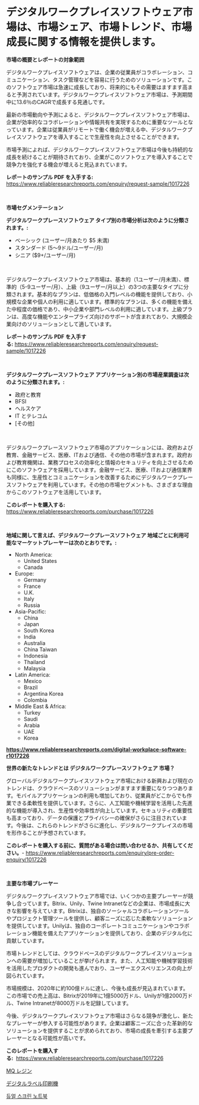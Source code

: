 <p><h1>デジタルワークプレイスソフトウェア市場は、市場シェア、市場トレンド、市場成長に関する情報を提供します。</h1></p><p><strong>市場の概要とレポートの対象範囲</strong></p>
<p><p>デジタルワークプレイスソフトウェアは、企業の従業員がコラボレーション、コミュニケーション、タスク管理などを容易に行うためのソリューションです。このソフトウェア市場は急速に成長しており、将来的にもその需要はますます高まると予測されています。デジタルワークプレイスソフトウェア市場は、予測期間中に13.6％のCAGRで成長する見通しです。</p><p>最新の市場動向や予測によると、デジタルワークプレイスソフトウェア市場は、企業が効率的なコラボレーションや情報共有を実現するために重要なツールとなっています。企業は従業員がリモートで働く機会が増える中、デジタルワークプレイスソフトウェアを導入することで生産性を向上させることができます。</p><p>市場予測によれば、デジタルワークプレイスソフトウェア市場は今後も持続的な成長を続けることが期待されており、企業がこのソフトウェアを導入することで競争力を強化する機会が増えると見込まれています。</p></p>
<p><strong>レポートのサンプル PDF を入手する:</strong> <a href="https://www.reliableresearchreports.com/enquiry/request-sample/1017226">https://www.reliableresearchreports.com/enquiry/request-sample/1017226</a></p>
<p>&nbsp;</p>
<p><strong>市場セグメンテーション</strong></p>
<p><strong>デジタルワークプレースソフトウェア タイプ別の市場分析は次のように分類されます。:</strong></p>
<p><ul><li>ベーシック (ユーザー/月あたり $5 未満)</li><li>スタンダード (5～9ドル/ユーザー/月)</li><li>シニア ($9+/ユーザー/月)</li></ul></p>
<p>&nbsp;</p>
<p><p>デジタルワークプレイスソフトウェア市場は、基本的（1ユーザー/月未満）、標準的（5-9ユーザー/月）、上級（9ユーザー/月以上）の3つの主要なタイプに分類されます。基本的なプランは、低価格の入門レベルの機能を提供しており、小規模な企業や個人の利用に適しています。標準的なプランは、多くの機能を備えた中程度の価格であり、中小企業や部門レベルの利用に適しています。上級プランは、高度な機能やエンタープライズ向けのサポートが含まれており、大規模企業向けのソリューションとして適しています。</p></p>
<p><strong>レポートのサンプル PDF を入手する:</strong>&nbsp;<a href="https://www.reliableresearchreports.com/enquiry/request-sample/1017226">https://www.reliableresearchreports.com/enquiry/request-sample/1017226</a></p>
<p>&nbsp;</p>
<p><strong> デジタルワークプレースソフトウェア アプリケーション別の市場産業調査は次のように分類されます。:</strong></p>
<p><ul><li>政府と教育</li><li>BFSI</li><li>ヘルスケア</li><li>IT とテレコム</li><li>[その他]</li></ul></p>
<p>&nbsp;</p>
<p><p>デジタルワークプレースソフトウェア市場のアプリケーションには、政府および教育、金融サービス、医療、ITおよび通信、その他の市場が含まれます。政府および教育機関は、業務プロセスの効率化と情報のセキュリティを向上させるためにこのソフトウェアを採用しています。金融サービス、医療、ITおよび通信業界も同様に、生産性とコミュニケーションを改善するためにデジタルワークプレースソフトウェアを利用しています。その他の市場セグメントも、さまざまな理由からこのソフトウェアを活用しています。</p></p>
<p><strong>このレポートを購入する:</strong>&nbsp; <a href="https://www.reliableresearchreports.com/purchase/1017226">https://www.reliableresearchreports.com/purchase/1017226</a></p>
<p>&nbsp;</p>
<p><strong>地域に関して言えば、デジタルワークプレースソフトウェア 地域ごとに利用可能なマーケットプレーヤーは次のとおりです。:</strong></p>
<p><ul>
    <li>
        North America:
        <ul>
            <li>United States</li>
            <li>Canada</li>
        </ul>
    </li>
    <li>
        Europe:
        <ul>
            <li>Germany</li>
            <li>France</li>
            <li>U.K.</li>
            <li>Italy</li>
            <li>Russia</li>
        </ul>
    </li>
    <li>
        Asia-Pacific:
        <ul>
            <li>China</li>
            <li>Japan</li>
            <li>South Korea</li>
            <li>India</li>
            <li>Australia</li>
            <li>China Taiwan</li>
            <li>Indonesia</li>
            <li>Thailand</li>
            <li>Malaysia</li>
        </ul>
    </li>
    <li>
        Latin America:
        <ul>
            <li>Mexico</li>
            <li>Brazil</li>
            <li>Argentina Korea</li>
            <li>Colombia</li>
        </ul>
    </li>
    <li>
        Middle East & Africa:
        <ul>
            <li>Turkey</li>
            <li>Saudi</li>
            <li>Arabia</li>
            <li>UAE</li>
            <li>Korea</li>
        </ul>
    </li>
    </ul></p>
<p><strong><a href="https://www.reliableresearchreports.com/digital-workplace-software-r1017226">https://www.reliableresearchreports.com/digital-workplace-software-r1017226</a></strong>&nbsp;</p>
<p><strong>世界の新たなトレンドとは デジタルワークプレースソフトウェア 市場？</strong></p>
<p><p>グローバルデジタルワークプレイスソフトウェア市場における新興および現在のトレンドは、クラウドベースのソリューションがますます重要になりつつあります。モバイルアプリケーションの利用も増加しており、従業員がどこからでも作業できる柔軟性を提供しています。さらに、人工知能や機械学習を活用した先進的な機能が導入され、生産性や効率性が向上しています。セキュリティの重要性も高まっており、データの保護とプライバシーの確保がさらに注目されています。今後は、これらのトレンドがさらに進化し、デジタルワークプレイスの市場を形作ることが予想されています。</p></p>
<p><strong>このレポートを購入する前に、質問がある場合は問い合わせるか、共有してください。</strong>- <a href="https://www.reliableresearchreports.com/enquiry/pre-order-enquiry/1017226">https://www.reliableresearchreports.com/enquiry/pre-order-enquiry/1017226</a></p>
<p>&nbsp;</p>
<p><strong>主要な市場プレーヤー</strong></p>
<p><p>デジタルワークプレイスソフトウェア市場では、いくつかの主要プレーヤーが競争し合っています。Bitrix、Unily、Twine Intranetなどの企業は、市場成長に大きな影響を与えています。Bitrixは、独自のソーシャルコラボレーションツールやプロジェクト管理ツールを提供し、顧客ニーズに応じた柔軟なソリューションを提供しています。Unilyは、独自のコーポレートコミュニケーションやコラボレーション機能を備えたアプリケーションを提供しており、企業のデジタル化に貢献しています。</p><p>市場トレンドとしては、クラウドベースのデジタルワークプレイスソリューションへの需要が増加していることが挙げられます。また、人工知能や機械学習技術を活用したプロダクトの開発も進んでおり、ユーザーエクスペリエンスの向上が図られています。</p><p>市場規模は、2020年に約100億ドルに達し、今後も成長が見込まれています。この市場での売上高は、Bitrixが2019年に1億5000万ドル、Unilyが1億2000万ドル、Twine Intranetが8000万ドルを記録しています。</p><p>今後、デジタルワークプレイスソフトウェア市場はさらなる競争が激化し、新たなプレーヤーが参入する可能性があります。企業は顧客ニーズに合った革新的なソリューションを提供することが求められており、市場の成長を牽引する主要プレーヤーとなる可能性が高いです。</p></p>
<p><strong>このレポートを購入する:</strong>&nbsp;&nbsp;<a href="https://www.reliableresearchreports.com/purchase/1017226">https://www.reliableresearchreports.com/purchase/1017226</a></p>
<p><p><a href="https://medium.com/@roberts65david/mq%E3%83%AC%E3%82%B8%E3%83%B3%E5%B8%82%E5%A0%B4-%E5%B8%82%E5%A0%B4%E3%81%AEcagr-%E5%B8%82%E5%A0%B4%E5%8B%95%E5%90%91-%E3%81%8A%E3%82%88%E3%81%B3%E6%88%90%E9%95%B7%E6%88%A6%E7%95%A5%E3%81%AB%E9%96%A2%E3%81%99%E3%82%8B%E6%83%85%E5%A0%B1-71fb6fd25265">MQ レジン</a></p><p><a href="https://medium.com/@horaceogisich78/%E3%83%87%E3%82%B8%E3%82%BF%E3%83%AB%E3%83%A9%E3%83%99%E3%83%AB%E5%8D%B0%E5%88%B7%E6%A9%9F%E5%B8%82%E5%A0%B4-%E7%AB%B6%E4%BA%89%E5%88%86%E6%9E%90-%E5%B8%82%E5%A0%B4%E5%8B%95%E5%90%91-2031%E5%B9%B4%E3%81%BE%E3%81%A7%E3%81%AE%E4%BA%88%E6%B8%AC-988a5c1713e5">デジタルラベル印刷機</a></p><p><a href="https://medium.com/@albinbrakus2023/%EB%93%80%EC%96%BC-%EC%8A%A4%ED%81%AC%EB%A6%B0-%EB%85%B8%ED%8A%B8%EB%B6%81-%EC%8B%9C%EC%9E%A5-%EA%B7%9C%EB%AA%A8-%EC%8B%9C%EC%9E%A5-%EC%A0%84%EB%A7%9D-%EB%B0%8F-%EC%8B%9C%EC%9E%A5-%EC%98%88%EC%B8%A1-2024%EB%85%84%EB%B6%80%ED%84%B0-2031%EB%85%84%EA%B9%8C%EC%A7%80-4b9987507d89">듀얼 스크린 노트북</a></p></p>